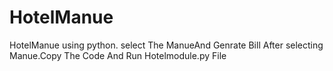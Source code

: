 # HotelManue
HotelManue using python. select The ManueAnd Genrate Bill After selecting Manue.Copy The Code And Run Hotelmodule.py File

